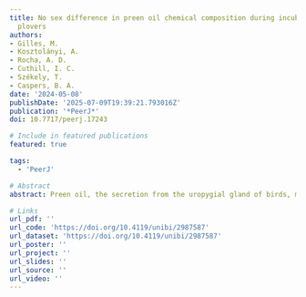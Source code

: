 ```yaml
---
title: No sex difference in preen oil chemical composition during incubation in Kentish
  plovers
authors:
- Gilles, M.
- Kosztolányi, A.
- Rocha, A. D.
- Cuthill, I. C. 
- Székely, T.
- Caspers, B. A.
date: '2024-05-08'
publishDate: '2025-07-09T19:39:21.793016Z'
publication: '*PeerJ*'
doi: 10.7717/peerj.17243

# Include in featured publications
featured: true

tags:
  - 'PeerJ'

# Abstract
abstract: Preen oil, the secretion from the uropygial gland of birds, may have a specific function in incubation. Consistent with this, during incubation, the chemical composition of preen oil is more likely to differ between sexes in species where only one sex incubates than in species where both sexes incubate. In this study, we tested the generality of this apparent difference, by investigating sex differences in the preen oil composition of a shorebird species, the Kentish plover (*Anarhynchus*, formerly *Charadrius*, *alexandrinus*). As both sexes incubate in this species, we predicted the absence of sex differences in preen oil composition during incubation. In the field, we sampled preen oil from nine females and 11 males during incubation, which we analysed with gas chromatography–mass spectrometry (GC–MS). Consistent with predictions, we found no sex difference in preen oil composition, neither in beta diversity (Bray-Curtis dissimilarities) nor in alpha diversity (Shannon index and number of substances). Based on these results, we cannot conclude whether preen oil has a function during incubation in Kentish plovers. Still, we discuss hypothetical roles, such as olfactory crypsis, protection against ectoparasites or olfactory intraspecific communication, which remain to be tested..

# Links
url_pdf: ''
url_code: 'https://doi.org/10.4119/unibi/2987587'
url_dataset: 'https://doi.org/10.4119/unibi/2987587'
url_poster: ''
url_project: ''
url_slides: ''
url_source: ''
url_video: ''
---
```

